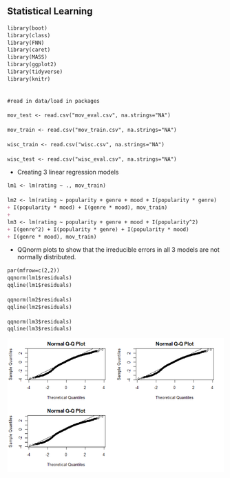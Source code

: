## Statistical Learning

```markdown
library(boot)
library(class)
library(FNN)
library(caret)
library(MASS)
library(ggplot2)
library(tidyverse)
library(knitr)


#read in data/load in packages 

mov_test <- read.csv("mov_eval.csv", na.strings="NA")

mov_train <- read.csv("mov_train.csv", na.strings="NA")

wisc_train <- read.csv("wisc.csv", na.strings="NA")

wisc_test <- read.csv("wisc_eval.csv", na.strings="NA")
```
* Creating 3 linear regression models

```markdown
lm1 <- lm(rating ~ ., mov_train)

lm2 <- lm(rating ~ popularity + genre + mood + I(popularity * genre)
+ I(popularity * mood) + I(genre * mood), mov_train)
+ 
lm3 <- lm(rating ~ popularity + genre + mood + I(popularity^2)
+ I(genre^2) + I(popularity * genre) + I(popularity * mood)
+ I(genre * mood), mov_train)
```
* QQnorm plots to show that the irreducible errors in all 3 models are not 
normally distributed. 

```markdown
par(mfrow=c(2,2))
qqnorm(lm1$residuals)
qqline(lm1$residuals)

qqnorm(lm2$residuals)
qqline(lm2$residuals)

qqnorm(lm3$residuals)
qqline(lm3$residuals)
```
![This is an image](https://github.com/DanielDemaria/School_Projects/blob/gh-pages/images/00000f.png?raw=true)
